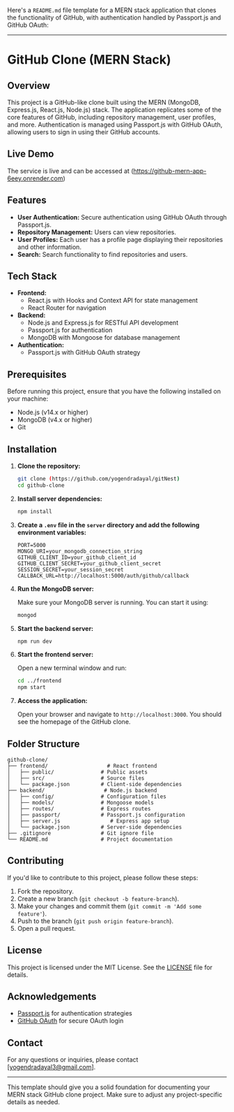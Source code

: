 Here's a `README.md` file template for a MERN stack application that clones the functionality of GitHub, with authentication handled by Passport.js and GitHub OAuth:

---

# GitHub Clone (MERN Stack)

## Overview

This project is a GitHub-like clone built using the MERN (MongoDB, Express.js, React.js, Node.js) stack. The application replicates some of the core features of GitHub, including repository management, user profiles, and more. Authentication is managed using Passport.js with GitHub OAuth, allowing users to sign in using their GitHub accounts.

## Live Demo
The service is live and can be accessed at (https://github-mern-app-6eey.onrender.com)

## Features

- **User Authentication:** Secure authentication using GitHub OAuth through Passport.js.
- **Repository Management:** Users can view repositories.
- **User Profiles:** Each user has a profile page displaying their repositories and other information.
- **Search:** Search functionality to find repositories and users.

## Tech Stack

- **Frontend:**
  - React.js with Hooks and Context API for state management
  - React Router for navigation
- **Backend:**
  - Node.js and Express.js for RESTful API development
  - Passport.js for authentication
  - MongoDB with Mongoose for database management
- **Authentication:**
  - Passport.js with GitHub OAuth strategy

## Prerequisites

Before running this project, ensure that you have the following installed on your machine:

- Node.js (v14.x or higher)
- MongoDB (v4.x or higher)
- Git

## Installation

1. **Clone the repository:**

    ```bash
    git clone (https://github.com/yogendradayal/gitNest)
    cd github-clone
    ```

2. **Install server dependencies:**

    ```bash
    npm install
    ```

4. **Create a `.env` file in the `server` directory and add the following environment variables:**

    ```env
    PORT=5000
    MONGO_URI=your_mongodb_connection_string
    GITHUB_CLIENT_ID=your_github_client_id
    GITHUB_CLIENT_SECRET=your_github_client_secret
    SESSION_SECRET=your_session_secret
    CALLBACK_URL=http://localhost:5000/auth/github/callback
    ```

5. **Run the MongoDB server:**

    Make sure your MongoDB server is running. You can start it using:

    ```bash
    mongod
    ```

6. **Start the backend server:**

    ```bash
    npm run dev
    ```

7. **Start the frontend server:**

    Open a new terminal window and run:

    ```bash
    cd ../frontend
    npm start
    ```

8. **Access the application:**

    Open your browser and navigate to `http://localhost:3000`. You should see the homepage of the GitHub clone.


## Folder Structure

```
github-clone/
├── frontend/                   # React frontend
│   ├── public/               # Public assets
│   ├── src/                  # Source files
│   └── package.json          # Client-side dependencies
├── backend/                   # Node.js backend
│   ├── config/               # Configuration files
│   ├── models/               # Mongoose models
│   ├── routes/               # Express routes
│   ├── passport/             # Passport.js configuration
│   ├── server.js                # Express app setup
│   └── package.json          # Server-side dependencies
├── .gitignore                # Git ignore file
└── README.md                 # Project documentation
```

## Contributing

If you'd like to contribute to this project, please follow these steps:

1. Fork the repository.
2. Create a new branch (`git checkout -b feature-branch`).
3. Make your changes and commit them (`git commit -m 'Add some feature'`).
4. Push to the branch (`git push origin feature-branch`).
5. Open a pull request.

## License

This project is licensed under the MIT License. See the [LICENSE](LICENSE) file for details.

## Acknowledgements

- [Passport.js](http://www.passportjs.org/) for authentication strategies
- [GitHub OAuth](https://developer.github.com/apps/building-oauth-apps/) for secure OAuth login

## Contact

For any questions or inquiries, please contact [yogendradayal3@gmail.com].

---

This template should give you a solid foundation for documenting your MERN stack GitHub clone project. Make sure to adjust any project-specific details as needed.

